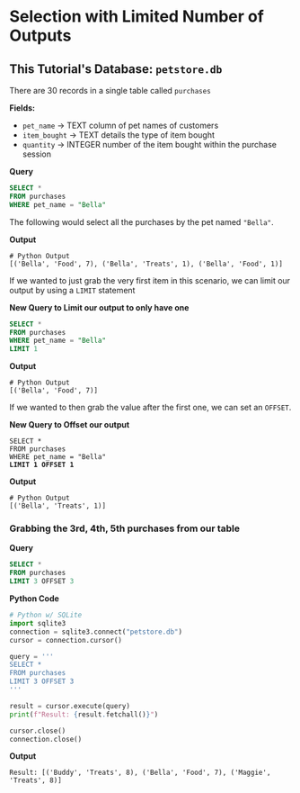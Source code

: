 # Selection with Limited Number of Outputs

## This Tutorial's Database: `petstore.db`

There are 30 records in a single table called `purchases`

**Fields:**

* `pet_name` -> TEXT column of pet names of customers
* `item_bought` -> TEXT details the type of item bought
* `quantity` -> INTEGER number of the item bought within the purchase session

**Query**

```sql
SELECT * 
FROM purchases
WHERE pet_name = "Bella"
```

The following would select all the purchases by the pet named `"Bella"`.

**Output**

```
# Python Output
[('Bella', 'Food', 7), ('Bella', 'Treats', 1), ('Bella', 'Food', 1)]
```

If we wanted to just grab the very first item in this scenario, we can limit our output by using a `LIMIT` statement

**New Query to Limit our output to only have one**

```sql
SELECT * 
FROM purchases
WHERE pet_name = "Bella"
LIMIT 1
```

**Output**

```
# Python Output
[('Bella', 'Food', 7)]
```

If we wanted to then grab the value after the first one, we can set an `OFFSET`.

**New Query to Offset our output**

<pre class="language-sql"><code class="lang-sql">SELECT * 
FROM purchases
WHERE pet_name = "Bella"
<strong>LIMIT 1 OFFSET 1
</strong></code></pre>

**Output**

```
# Python Output
[('Bella', 'Treats', 1)]
```

### Grabbing the 3rd, 4th, 5th purchases from our table

**Query**

```sql
SELECT * 
FROM purchases
LIMIT 3 OFFSET 3
```

**Python Code**

```python
# Python w/ SQLite
import sqlite3
connection = sqlite3.connect("petstore.db")
cursor = connection.cursor()

query = '''
SELECT * 
FROM purchases
LIMIT 3 OFFSET 3
'''

result = cursor.execute(query)
print(f"Result: {result.fetchall()}")

cursor.close()
connection.close()
```

**Output**

```
Result: [('Buddy', 'Treats', 8), ('Bella', 'Food', 7), ('Maggie', 'Treats', 8)]
```
